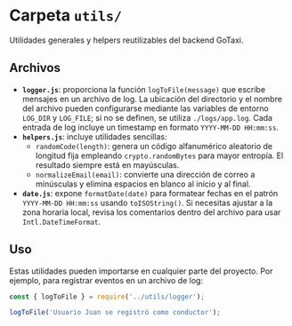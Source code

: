 # Carpeta `utils/`

Utilidades generales y helpers reutilizables del backend GoTaxi.

## Archivos

- **`logger.js`**: proporciona la función `logToFile(message)` que escribe
  mensajes en un archivo de log. La ubicación del directorio y el nombre
  del archivo pueden configurarse mediante las variables de entorno
  `LOG_DIR` y `LOG_FILE`; si no se definen, se utiliza `./logs/app.log`.
  Cada entrada de log incluye un timestamp en formato `YYYY-MM-DD HH:mm:ss`.
- **`helpers.js`**: incluye utilidades sencillas:
  - `randomCode(length)`: genera un código alfanumérico aleatorio de
    longitud fija empleando `crypto.randomBytes` para mayor entropía. El
    resultado siempre está en mayúsculas.
  - `normalizeEmail(email)`: convierte una dirección de correo a minúsculas
    y elimina espacios en blanco al inicio y al final.
- **`date.js`**: expone `formatDate(date)` para formatear fechas en el
  patrón `YYYY-MM-DD HH:mm:ss` usando `toISOString()`. Si necesitas
  ajustar a la zona horaria local, revisa los comentarios dentro del
  archivo para usar `Intl.DateTimeFormat`.

## Uso

Estas utilidades pueden importarse en cualquier parte del proyecto.
Por ejemplo, para registrar eventos en un archivo de log:

```js
const { logToFile } = require('../utils/logger');

logToFile('Usuario Juan se registró como conductor');
